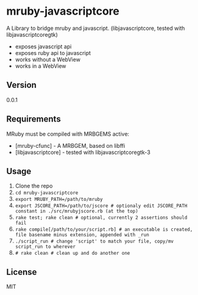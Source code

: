 mruby-javascriptcore
=========

A Library to bridge mruby and javascript. (libjavascriptcore, tested with libjavascriptcoregtk)

  - exposes javascript api
  - exposes ruby api to javascript
  - works without a WebView
  - works in a WebView



Version
-

0.0.1

Requirements
-----------

MRuby must be compiled with MRBGEMS active:

* [mruby-cfunc] - A MRBGEM, based on libffi
* [libjavascriptcore] - tested with libjavascriptcoregtk-3

Usage
--------------

1. Clone the repo
2. `cd mruby-javascriptcore`
3. `export MRUBY_PATH=/path/to/mruby`
4. `export JSCORE_PATH=/path/to/jscore # optionaly edit JSCORE_PATH constant in ./src/mrubyjscore.rb (at the top)`
5. `rake test; rake clean # optional, currently 2 assertions should fail`
6. `rake compile[/path/to/your/script.rb] # an executable is created, file basename minus extension, appended with _run`
7. `./script_run # change 'script' to match your file, copy/mv script_run to wherever` 
8. `# rake clean # clean up and do another one`


License
-

MIT
